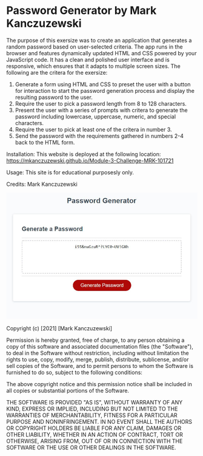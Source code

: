 # Password Generator by Mark Kanczuzewski

The purpose of this exersize was to create an application that generates a random password based on user-selected criteria. The app runs in the browser and features dynamically updated HTML and CSS powered by your JavaScript code. It has a clean and polished user interface and is responsive, which ensures that it adapts to multiple screen sizes. The following are the critera for the exersize:

1. Generate a form using HTML and CSS to preset the user with a button for interaction to start the password generation process and display the resulting password to the user. 
2. Require the user to pick a password length from 8 to 128 characters. 
3. Present the user with a series of prompts with critera to generate the password including lowercase, uppercase, numeric, and special characters. 
4. Require the user to pick at least one of the critera in number 3. 
5. Send the password with the requirements gathered in numbers 2-4 back to the HTML form. 

Installation: This website is deployed at the following location:
https://mkanczuzewski.github.io/Module-3-Challenge-MRK-101721

Usage: This site is for educational purposesly only.

Credits: Mark Kanczuzewski

<img src="assets/images/PWGenCapture.JPG" raw=true>

Copyright (c) [2021] [Mark Kanczuzewski]

Permission is hereby granted, free of charge, to any person obtaining a copy
of this software and associated documentation files (the "Software"), to deal
in the Software without restriction, including without limitation the rights
to use, copy, modify, merge, publish, distribute, sublicense, and/or sell
copies of the Software, and to permit persons to whom the Software is
furnished to do so, subject to the following conditions:

The above copyright notice and this permission notice shall be included in all
copies or substantial portions of the Software.

THE SOFTWARE IS PROVIDED "AS IS", WITHOUT WARRANTY OF ANY KIND, EXPRESS OR
IMPLIED, INCLUDING BUT NOT LIMITED TO THE WARRANTIES OF MERCHANTABILITY,
FITNESS FOR A PARTICULAR PURPOSE AND NONINFRINGEMENT. IN NO EVENT SHALL THE
AUTHORS OR COPYRIGHT HOLDERS BE LIABLE FOR ANY CLAIM, DAMAGES OR OTHER
LIABILITY, WHETHER IN AN ACTION OF CONTRACT, TORT OR OTHERWISE, ARISING FROM,
OUT OF OR IN CONNECTION WITH THE SOFTWARE OR THE USE OR OTHER DEALINGS IN THE
SOFTWARE.